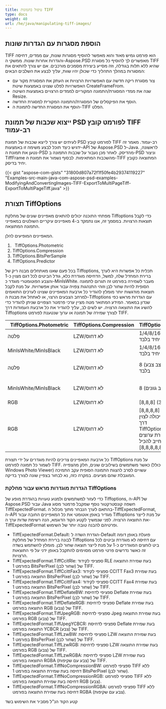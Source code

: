 ```yaml
---
title: טיפול בתמונות TIFF
type: docs
weight: 40
url: /he/java/manipulating-tiff-images/
---
```


## **הוספת מסגרות עם הגדרות שונות**
TIFF הוא פורמט גמיש מאוד והוא מאפשר להוסיף מסגרות שונות, עם ממדים, דחיסה והגדרות אחרות שונות. ממשקי ה-Aspose.PSD מאפשרים לך להוסיף כל מסגרת TIFF שהיא ללא תלות בגודלה, וזה מסייע ביצירת מסמכים מורכבים. אם יש צורך להתאים את המסגרות במהלך התהליך כדי שכולן יהיו שוות, עליך לבצע את השלבים הבאים:

- צור מסגרת ריקה חדשה עם האפשרויות הרצויות או העתק את המסגרת מקור עם האפשרויות לפלט שצוינו באמצעות שיטת CreateFrameFrom.
- שנה את ממדי המסגרת/התמונה המקוריים לממדים הרצויים באמצעות השיטה Resize.
- הוסף את הפיקסלים של המסגרת/התמונה המקורית למסגרת החדשה.
- הוסף את המסגרת החדשה לתמונת ה-TIFF הפלט.

## **ייצוא שכבות של תמונת PSD לפורמט קובץ TIFF רב-עמוד**
לעיתים יש צורך לייצא שכבות של תמונת PSD לפורמט קובץ TIFF רב-עמוד. מאמר זה ידגיש כיצד תוכל לבצע משימה זו באמצעות-API של Aspose.PSD ל-Java. לראשונה, נטען את תמונת ה-PSD מהדיסק. לאחר מכן נעבור על שכבות התמונה ב-PSD וניצור TiffFrame מהשכבות המתאימות. לבסוף נשמור את תמונת ה-TIFF המתוצאה כקובץ יחיד בדיסק.



{{< gist "aspose-com-gists" "31800d807a72f1f50fe4b29374119227" "Examples-src-main-java-com-aspose-psd-examples-ModifyingAndConvertingImages-TIFF-ExportToMultiPageTiff-ExportToMultiPageTiff.java" >}}
## **תצורת TiffOptions**
מפתחי התוכנה יכולים להתאים מאפיינים שונים של מחלקת Tiffoptions כדי לקבל תוצאות הרצויות. במסמך זה, אנו נתמקד ב-4 מאפיינים עיקריים השולטים במאפייני התמונה המתוצאה.

המאפיינים המופיעים להלן.

1. ` `TiffOptions.Photometric
1. TiffOptions.Compression
1. TiffOptions.BitsPerSample
1. TiffOptions.Predictor

בכל פעם שאנו מאתחלים מבנה ריק של Tiffoptions, תכלית כל אפשרות היא לערך ברירת המחדל שלה, למשל, הדחיסה מוגדרת כלא, גודל הביטים לכל דגם מצוין כ-1 והצבע הפוטומטרי מוגדר כ-MinIsWhite. מעבר לשמירה בפורמט זה תגרום לתמונה הסופית להיות שחור לבן וזוהי התנהגות צפויה עבור אותן אפשרויות. על מנת לקבל תוצאות מודגשות יותר מומלץ להגדיר כל ארבעת המאפיינים שצוינו לערכים התואמים למרחב הצבעים הרצוי, או לאתחל את מבנת ה-Tiffoptions עם הגדרות מראש כפי שנדון במאמר. המידע המתואר מטה מציין ערכי פרמטר הצפויים שניתן להגדיר כדי להשיג את התוצאה הרצויה. יש לשים לב, עליך להגדיר את כל ארבעת העמודות דרך Tiffoptions לצורך שמירה של תמונה או ערוך שנטענת לפורמט TIFF.

|` `**TiffOptions.Photometric**|**TiffOptions.Compression**|**TiffOptions.BitsPerSample**|**TiffOptions.Predictor**|
| :- | :- | :- | :- |
|פלטה|LZW/לא דחוס|1/4/8/16 (פלטה, מצב צבע) ערוץ יחיד בלבד|ללא|
|MinIsWhite/MinIsBlack|LZW/לא דחוס|1/4/8/16 (מצב גוונים) ערוץ יחיד בלבד|ללא|
|פלטה|LZW/לא דחוס|8 (פלטה, מצב צבע) ערוץ יחיד בלבד|אופקי (דחיסה נוספת מושגת עבור LZW תבניות זהות)|
|MinIsWhite/MinIsBlack|LZW/לא דחוס|8 (מצב גוונים) ערוץ יחיד בלבד|אופקי (דחיסה נוספת מושגת עבור LZW תבניות זהות)|
|RGB|LZW/לא דחוס|[8,8,8] (3 ערוצי RGB)|ללא/אופקי|
|RGB|LZW/לא דחוס|[8,8,8,8] (3 ערוצי RGB, שכבת אלפא נוספת יכולה לצוין דרך TiffOptions.AlphaStorage) בפועל תמוך כל ספירת ערוצים נוספים אך כל ערוץ חייב להכיל ערך 8 ביט כמו [8,8,8,8,8,8]|ללא/אופקי|
כל ארבעת המאפיינים צריכים להיות מוגדרים על ידי תצורת TiffOptions על מנת לשמור כל תמונה לפורמט TIFF. כאשר משתמשים בשילובים שונים, חלק מהצפייה (כולל Windows Photo Viewer) עשויים לסרב להצגת התמונה הסופית עקב התמיכה המוגבלת שהם מציעים. במקרה כזה, נא לבחור בצפיין שונה לצורך בדיקה.
### **הגדרות מוגדרות מראש עבור מחלקת TiffOptions**
כדי לעזור למשתמשים ולמנוע טעויות בהגדרת מופע של Tiffoptions, ה-API של Aspose.PSD עבור Java חשפה קונסטרקטור נוסף שמקבל פרמטר מסוג TiffExpectedFormat. בהתאם לערך הנבחר מתוך מכלול ה-TiffExpectedFormat, ה-API מגדיר באופן אוטומטי את כל המאפיינים החובה עבור Tiffoptions על מנת לייצר את התוצאה הרצויה. לפני שנמשיך לקטע הקוד הדוגמא, הנה רשימת שדות ערך ה-TiffExpectedFormat ופרטיהם להבנה טובה יותר של השימוש.


- TiffExpectedFormat.Default: הגדרת השדה ל-Default פועלת באופן דומה לבונה ברירת המחדל של מחלקת Tiffoptions עם דחיסה לא מוגדרת וביטים לכל ביט לוחצים המוגדרים כ-1 על מנת לייצר תוצאה שחור לבן. מומלץ להשתמש בשדה זה כאשר נדרשים פרטי פורמט מסוימים להתקבל באופן ידני על פי התוצאות הרצויות.
- TiffExpectedFormat.TiffCcitRle: ספציפי לקידוד RLE בעת שמירת התוצאה בפורמט 1 BitsPerPixel (שחור לבן) של TIFF.
- TiffExpectedFormat.TiffCcittFax3: ספציפי לקידוד CCITT Fax3 בעת שמירת התוצאה בפורמט 1 BitsPerPixel (שחור לבן) של TIFF.
- TiffExpectedFormat.TiffCcittFax4: ספציפי לקידוד CCITT Fax4 בעת שמירת התוצאה בפורמט 1 BitsPerPixel (שחור לבן) של TIFF.
- TiffExpectedFormat.TiffDeflateBW: ספציפי לדחיסת Deflate בעת שמירת התוצאה בפורמט 1 BitsPerPixel (שחור לבן) של TIFF.
- TiffExpectedFormat.TiffDeflateRGB: ספציפי לדחיסת Deflate בעת שמירת התוצאה בפורמט RGB (צבע) של TIFF.
- TiffExpectedFormat.TiffJpegRGB: ספציפי לדחיסת Jpeg בעת שמירת התוצאה בפורמט RGB (צבע) של TIFF.
- TiffExpectedFormat.TiffJpegYCBCR: ספציפי לדחיסת Deflate בעת שמירת התוצאה בפורמט YCBCR (צבע) של TIFF.
- TiffExpectedFormat.TiffLzwBW: ספציפי לדחיסת LZW בעת שמירת התוצאה בפורמט 1 BitsPerPixel (שחור לבן) של TIFF.
- TiffExpectedFormat.TiffLzwRGB: ספציפי לדחיסת LZW בעת שמירת התוצאה בפורמט RGB (צבע) של TIFF.
- TiffExpectedFormat.TiffLzwRGBA: ספציפי לדחיסת LZW בעת שמירת התוצאה בפורמט RGBA (צבע עם שקיפות) של TIFF.
- TiffExpectedFormat.TiffNoCompressionBW: ספציפי לפורמט TIFF ללא דחיסה בעת שמירת התוצאה בפורמט 1 BitsPerPixel (שחור לבן).
- TiffExpectedFormat.TiffNoCompressionRGB: ספציפי לפורמט TIFF ללא דחיסה בעת שמירת התוצאה בפורמט RGB (צבע).
- TiffExpectedFormat.TiffNoCompressionRGBA: ספציפי לפורמט TIFF ללא דחיסה בעת שמירת התוצאה בפורמט RGBA (צבע עם שקיפות).



קטע הקוד הנ"ל מסביר את השימוש בשד
